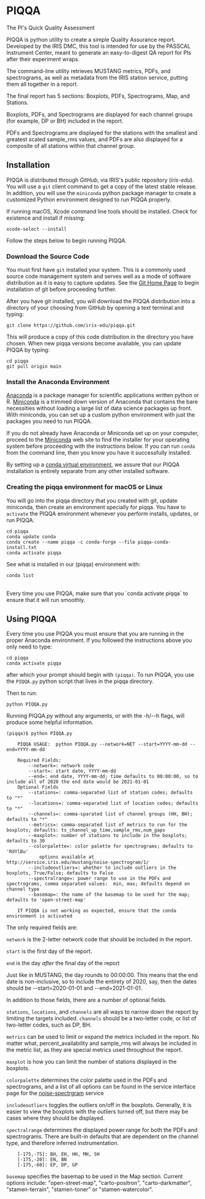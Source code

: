 # PIQQA
The PI's Quick Quality Assessment

PIQQA is python utility to create a simple Quality Assurance report. Developed by the IRIS DMC, this tool is intended for use by the PASSCAL Instrument Center, meant to generate an easy-to-digest QA report for PIs after their experiment wraps.

The command-line utility retrieves MUSTANG metrics, PDFs, and spectrograms, as well as metadata from the IRIS station service, putting them all together in a report.

The final report has 5 sections: Boxplots, PDFs, Spectrograms, Map, and Stations. 

Boxplots, PDFs, and Spectrograms are displayed for each channel groups (for example, DP or BH) included in the report.

PDFs and Spectrograms are displayed for the stations with the smallest and greatest scaled sample_rms values, and PDFs are also displayed for a composite of all stations within that channel group. 

## Installation

PIQQA is distributed through _GitHub_, via IRIS's public repository (_iris-edu_). You will use a ```git``` 
client command to get a copy of the latest stable release. In addition, you will use the ```miniconda``` 
python package manager to create a customized Python environment designed to run PIQQA properly.

If running macOS, Xcode command line tools should be installed. Check for existence and install if 
missing:
```
xcode-select --install
```

Follow the steps below to begin running PIQQA.

### Download the Source Code

You must first have ```git``` installed your system. This is a commonly used source code management system
and serves well as a mode of software distribution as it is easy to capture updates. See the 
[Git Home Page](https://git-scm.com/) to begin installation of git before proceeding further.

After you have git installed, you will download the PIQQA distribution into a directory of your choosing 
from GitHub by opening a text terminal and typing:

```
git clone https://github.com/iris-edu/piqqa.git
```

This will produce a copy of this code distribution in the directory you have chosen. When new piqqa versions 
become available, you can update PIQQA by typing:

```
cd piqqa
git pull origin main
```

### Install the Anaconda Environment

[Anaconda](https://www.anaconda.com) is a package manager for 
scientific applications written python or R. [Miniconda](http://conda.pydata.org/miniconda.html) is a trimmed 
down version of Anaconda that contains the bare necessities without loading a large list of data science packages 
up front. With miniconda, you can set up a custom python environment with just the packages you need to run PIQQA.

If you do not already have Anaconda or Miniconda set up on your computer, proceed to the [Miniconda](http://conda.pydata.org/miniconda.html) web site to find the installer for your
operating system before proceeding with the instructions below. If you can run ```conda``` from the command 
line, then you know you have it successfully installed.

By setting up a [conda virtual environment](https://conda.io/projects/conda/en/latest/user-guide/concepts.html#conda-environments), we assure that our 
PIQQA installation is entirely separate from any other installed software.


### Creating the piqqa environment for macOS or Linux 

You will go into the piqqa directory that you created with git, update miniconda, then create an 
environment specially for piqqa. You have to ```activate``` the PIQQA environment whenever you 
perform installs, updates, or run PIQQA.

```
cd piqqa
conda update conda
conda create --name piqqa -c conda-forge --file piqqa-conda-install.txt
conda activate piqqa
```

See what is installed in our (piqqa) environment with:

```
conda list
```
<br /> 
Every time you use PIQQA, make sure that you `conda activate piqqa` to ensure that it will run smoothly. 

<br /> 

## Using PIQQA 

Every time you use PIQQA you must ensure that you are running in the proper Anaconda
environment. If you followed the instructions above you only need to type:

```
cd piqqa
conda activate piqqa
```

after which your prompt should begin with ```(piqqa)```. To run PIQQA, you use the ```PIQQA.py``` 
python script that lives in the piqqa directory. 


Then to run:
```
python PIQQA.py
```

Running PIQQA.py without any arguments, or with the -h/--h flags, will produce some helpful information.

```
(piqqa)$ python PIQQA.py

    PIQQA USAGE:  python PIQQA.py --network=NET --start=YYYY-mm-dd --end=YYYY-mm-dd

    Required Fields:
        --network=: network code
        --start=: start date, YYYY-mm-dd
        --end=: end date, YYYY-mm-dd; time defaults to 00:00:00, so to include all of 2020 the end date would be 2021-01-01
    Optional Fields
        --stations=: comma-separated list of station codes; defaults to "*"
        --locations=: comma-separated list of location codes; defaults to "*"
        --channels=: comma-sparated list of channel groups (HH, BH); defaults to "*"
        --metrics=: comma-separated list of metrics to run for the boxplots; defaults: ts_channel_up_time,sample_rms,num_gaps
        --maxplot=: number of stations to include in the boxplots; defaults to 30
        --colorpalette=: color palette for spectrograms; defaults to 'RdYlBu'
            options available at http://service.iris.edu/mustang/noise-spectrogram/1/
        --includeoutliers=: whether to include outliers in the boxplots, True/False; defaults to False
        --spectralrange=: power range to use in the PDFs and spectrograms, comma separated values:  min, max; defaults depend on channel type
        --basemap=: the name of the basemap to be used for the map; defaults to 'open-street-map'

    If PIQQA is not working as expected, ensure that the conda environment is activated
```

The only required fields are:

`network` is the 2-letter network code that should be included in the report.

`start` is the first day of the report.

`end` is the day _after_ the final day of the report

Just like in MUSTANG, the day rounds to 00:00:00. This means that the end date is non-inclusive, so to include the entirety of 2020, say, then the dates should be --start=2020-01-01 and --end=2021-01-01.


In addition to those fields, there are a number of optional fields. 

`stations`, `locations`, and `channels` are all ways to narrow down the report by limiting the targets included.  `channels` should be a two-letter code, or list of two-letter codes, such as DP, BH.

`metrics` can be used to limit or expand the metrics included in the report. No matter what, percent_availability and sample_rms will always be included in the metric list, as they are special metrics used throughout the report.

`maxplot` is how you can limit the number of stations displayed in the boxplots.

`colorpalette` determines the color palette used in the PDFs and spectrograms, and a list of all options can be found in the service interface page for the [noise-spectrgram](http://service.iris.edu/mustang/noise-spectrogram/1/) service

`includeoutliers` toggles the outliers on/off in the boxplots. Generally, it is easier to view the boxplots with the outliers turned off, but there may be cases where they should be displayed.

`spectralrange` determines the displayed power range for both the PDFs and spectrograms. There are built-in defaults that are dependent on the channel type, and therefore inferred instrumentation.
```
    [-175,-75]: BH, EH, HH, MH, SH
    [-175,-20]: EN, BN
    [-175,-60]: EP, DP, GP
```
`basemap` specifies the basemap to be used in the Map section. Current options include: "open-street-map", "carto-positron", "carto-darkmatter", "stamen-terrain", "stamen-toner" or "stamen-watercolor".





